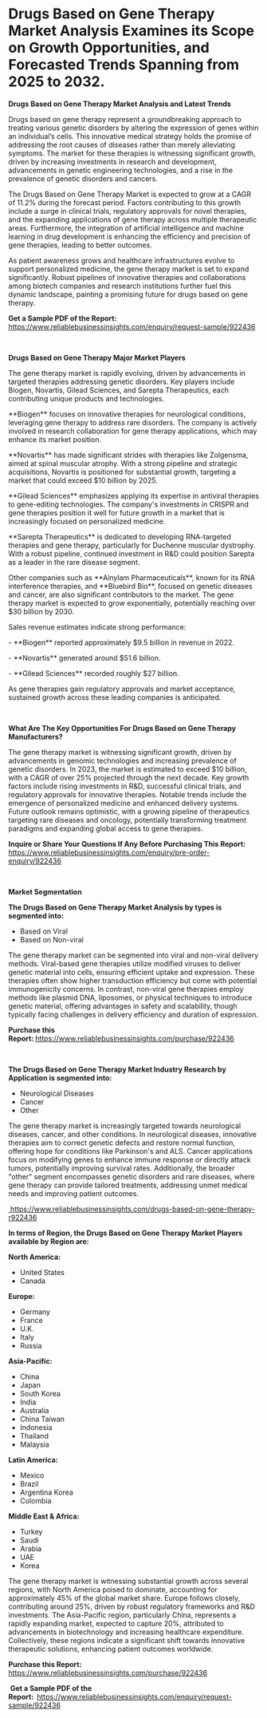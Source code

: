 <p><h1>Drugs Based on Gene Therapy Market Analysis Examines its Scope on Growth Opportunities, and Forecasted Trends Spanning from 2025 to 2032.</h1></p><p><strong>Drugs Based on Gene Therapy Market Analysis and Latest Trends</strong></p>
<p><p>Drugs based on gene therapy represent a groundbreaking approach to treating various genetic disorders by altering the expression of genes within an individual’s cells. This innovative medical strategy holds the promise of addressing the root causes of diseases rather than merely alleviating symptoms. The market for these therapies is witnessing significant growth, driven by increasing investments in research and development, advancements in genetic engineering technologies, and a rise in the prevalence of genetic disorders and cancers.</p><p>The Drugs Based on Gene Therapy Market is expected to grow at a CAGR of 11.2% during the forecast period. Factors contributing to this growth include a surge in clinical trials, regulatory approvals for novel therapies, and the expanding applications of gene therapy across multiple therapeutic areas. Furthermore, the integration of artificial intelligence and machine learning in drug development is enhancing the efficiency and precision of gene therapies, leading to better outcomes.</p><p>As patient awareness grows and healthcare infrastructures evolve to support personalized medicine, the gene therapy market is set to expand significantly. Robust pipelines of innovative therapies and collaborations among biotech companies and research institutions further fuel this dynamic landscape, painting a promising future for drugs based on gene therapy.</p></p>
<p><strong>Get a Sample PDF of the Report:&nbsp;</strong> <a href="https://www.reliablebusinessinsights.com/enquiry/request-sample/922436?utm_campaign=2446&utm_medium=2&utm_source=Github&utm_content=ia&utm_term=18042025&utm_id=drugs-based-on-gene-therapy">https://www.reliablebusinessinsights.com/enquiry/request-sample/922436</a></p>
<p>&nbsp;</p>
<p><strong>Drugs Based on Gene Therapy Major Market Players</strong></p>
<p><p>The gene therapy market is rapidly evolving, driven by advancements in targeted therapies addressing genetic disorders. Key players include Biogen, Novartis, Gilead Sciences, and Sarepta Therapeutics, each contributing unique products and technologies.</p><p>**Biogen** focuses on innovative therapies for neurological conditions, leveraging gene therapy to address rare disorders. The company is actively involved in research collaboration for gene therapy applications, which may enhance its market position.</p><p>**Novartis** has made significant strides with therapies like Zolgensma, aimed at spinal muscular atrophy. With a strong pipeline and strategic acquisitions, Novartis is positioned for substantial growth, targeting a market that could exceed $10 billion by 2025.</p><p>**Gilead Sciences** emphasizes applying its expertise in antiviral therapies to gene-editing technologies. The company's investments in CRISPR and gene therapies position it well for future growth in a market that is increasingly focused on personalized medicine.</p><p>**Sarepta Therapeutics** is dedicated to developing RNA-targeted therapies and gene therapy, particularly for Duchenne muscular dystrophy. With a robust pipeline, continued investment in R&D could position Sarepta as a leader in the rare disease segment.</p><p>Other companies such as **Alnylam Pharmaceuticals**, known for its RNA interference therapies, and **Bluebird Bio**, focused on genetic diseases and cancer, are also significant contributors to the market. The gene therapy market is expected to grow exponentially, potentially reaching over $30 billion by 2030.</p><p>Sales revenue estimates indicate strong performance: </p><p>- **Biogen** reported approximately $9.5 billion in revenue in 2022.</p><p>- **Novartis** generated around $51.6 billion.</p><p>- **Gilead Sciences** recorded roughly $27 billion.</p><p>As gene therapies gain regulatory approvals and market acceptance, sustained growth across these leading companies is anticipated.</p></p>
<p>&nbsp;</p>
<p><strong>What Are The Key Opportunities For Drugs Based on Gene Therapy Manufacturers?</strong></p>
<p><p>The gene therapy market is witnessing significant growth, driven by advancements in genomic technologies and increasing prevalence of genetic disorders. In 2023, the market is estimated to exceed $10 billion, with a CAGR of over 25% projected through the next decade. Key growth factors include rising investments in R&D, successful clinical trials, and regulatory approvals for innovative therapies. Notable trends include the emergence of personalized medicine and enhanced delivery systems. Future outlook remains optimistic, with a growing pipeline of therapeutics targeting rare diseases and oncology, potentially transforming treatment paradigms and expanding global access to gene therapies.</p></p>
<p><strong>Inquire or Share Your Questions If Any Before Purchasing This Report:</strong> <a href="https://www.reliablebusinessinsights.com/enquiry/pre-order-enquiry/922436?utm_campaign=2446&utm_medium=2&utm_source=Github&utm_content=ia&utm_term=18042025&utm_id=drugs-based-on-gene-therapy">https://www.reliablebusinessinsights.com/enquiry/pre-order-enquiry/922436</a></p>
<p>&nbsp;</p>
<p><strong>Market Segmentation</strong></p>
<p><strong>The Drugs Based on Gene Therapy Market Analysis by types is segmented into:</strong></p>
<p><ul><li>Based on Viral</li><li>Based on Non-viral</li></ul></p>
<p><p>The gene therapy market can be segmented into viral and non-viral delivery methods. Viral-based gene therapies utilize modified viruses to deliver genetic material into cells, ensuring efficient uptake and expression. These therapies often show higher transduction efficiency but come with potential immunogenicity concerns. In contrast, non-viral gene therapies employ methods like plasmid DNA, liposomes, or physical techniques to introduce genetic material, offering advantages in safety and scalability, though typically facing challenges in delivery efficiency and duration of expression.</p></p>
<p><strong>Purchase this Report:&nbsp;</strong><a href="https://www.reliablebusinessinsights.com/purchase/922436?utm_campaign=2446&utm_medium=2&utm_source=Github&utm_content=ia&utm_term=18042025&utm_id=drugs-based-on-gene-therapy">https://www.reliablebusinessinsights.com/purchase/922436</a></p>
<p>&nbsp;</p>
<p><strong>The Drugs Based on Gene Therapy Market Industry Research by Application is segmented into:</strong></p>
<p><ul><li>Neurological Diseases</li><li>Cancer</li><li>Other</li></ul></p>
<p><p>The gene therapy market is increasingly targeted towards neurological diseases, cancer, and other conditions. In neurological diseases, innovative therapies aim to correct genetic defects and restore normal function, offering hope for conditions like Parkinson's and ALS. Cancer applications focus on modifying genes to enhance immune response or directly attack tumors, potentially improving survival rates. Additionally, the broader "other" segment encompasses genetic disorders and rare diseases, where gene therapy can provide tailored treatments, addressing unmet medical needs and improving patient outcomes.</p></p>
<p><a href="https://www.reliablebusinessinsights.com/drugs-based-on-gene-therapy-r922436?utm_campaign=2446&utm_medium=2&utm_source=Github&utm_content=ia&utm_term=18042025&utm_id=drugs-based-on-gene-therapy">&nbsp;https://www.reliablebusinessinsights.com/drugs-based-on-gene-therapy-r922436</a></p>
<p><strong>In terms of Region, the Drugs Based on Gene Therapy Market Players available by Region are:</strong></p>
<p>
    <p> <strong> North America: </strong>
        <ul>
            <li>United States</li>
            <li>Canada</li>
        </ul>
        </p> 
    <p> <strong> Europe: </strong>
        <ul>
            <li>Germany</li>
            <li>France</li>
            <li>U.K.</li>
            <li>Italy</li>
            <li>Russia</li>
        </ul>
        </p> 
    <p> <strong> Asia-Pacific: </strong>
        <ul>
            <li>China</li>
            <li>Japan</li>
            <li>South Korea</li>
            <li>India</li>
            <li>Australia</li>
            <li>China Taiwan</li>
            <li>Indonesia</li>
            <li>Thailand</li>
            <li>Malaysia</li>
        </ul>
        </p> 
    <p> <strong> Latin America: </strong>
        <ul>
            <li>Mexico</li>
            <li>Brazil</li>
            <li>Argentina Korea</li>
            <li>Colombia</li>
        </ul>
        </p> 
    <p> <strong> Middle East & Africa: </strong>
        <ul>
            <li>Turkey</li>
            <li>Saudi</li>
            <li>Arabia</li>
            <li>UAE</li>
            <li>Korea</li>
        </ul>
    </p>
    </p>
<p><p>The gene therapy market is witnessing substantial growth across several regions, with North America poised to dominate, accounting for approximately 45% of the global market share. Europe follows closely, contributing around 25%, driven by robust regulatory frameworks and R&D investments. The Asia-Pacific region, particularly China, represents a rapidly expanding market, expected to capture 20%, attributed to advancements in biotechnology and increasing healthcare expenditure. Collectively, these regions indicate a significant shift towards innovative therapeutic solutions, enhancing patient outcomes worldwide.</p></p>
<p><strong>Purchase this Report: </strong><a href="https://www.reliablebusinessinsights.com/purchase/922436?utm_campaign=2446&utm_medium=2&utm_source=Github&utm_content=ia&utm_term=18042025&utm_id=drugs-based-on-gene-therapy">https://www.reliablebusinessinsights.com/purchase/922436</a></p>
<p>&nbsp;<strong>Get a Sample PDF of the Report:&nbsp;&nbsp;</strong><a href="https://www.reliablebusinessinsights.com/enquiry/request-sample/922436?utm_campaign=2446&utm_medium=2&utm_source=Github&utm_content=ia&utm_term=18042025&utm_id=drugs-based-on-gene-therapy">https://www.reliablebusinessinsights.com/enquiry/request-sample/922436</a></p>
<p><strong></strong></p>
<p><p></p><p></p><p></p></p>